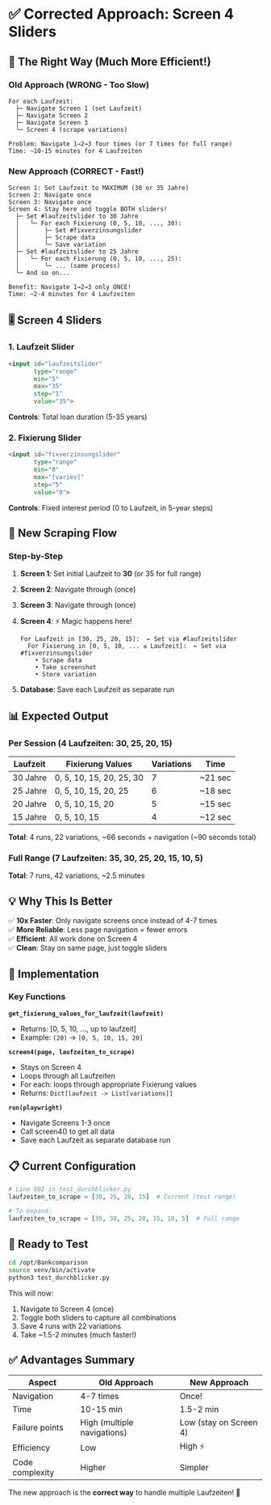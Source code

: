 # ✅ Corrected Approach: Screen 4 Sliders

## 🎯 The Right Way (Much More Efficient!)

### Old Approach (WRONG - Too Slow)
```
For each Laufzeit:
  ├─ Navigate Screen 1 (set Laufzeit)
  ├─ Navigate Screen 2
  ├─ Navigate Screen 3
  └─ Screen 4 (scrape variations)

Problem: Navigate 1→2→3 four times (or 7 times for full range)
Time: ~10-15 minutes for 4 Laufzeiten
```

### New Approach (CORRECT - Fast!)
```
Screen 1: Set Laufzeit to MAXIMUM (30 or 35 Jahre)
Screen 2: Navigate once
Screen 3: Navigate once
Screen 4: Stay here and toggle BOTH sliders!
  ├─ Set #laufzeitslider to 30 Jahre
  │   └─ For each Fixierung (0, 5, 10, ..., 30):
  │       ├─ Set #fixverzinsungslider
  │       ├─ Scrape data
  │       └─ Save variation
  ├─ Set #laufzeitslider to 25 Jahre
  │   └─ For each Fixierung (0, 5, 10, ..., 25):
  │       └─ ... (same process)
  └─ And so on...

Benefit: Navigate 1→2→3 only ONCE!
Time: ~2-4 minutes for 4 Laufzeiten
```

## 🎚️ Screen 4 Sliders

### 1. Laufzeit Slider
```html
<input id="laufzeitslider" 
       type="range" 
       min="5" 
       max="35" 
       step="1" 
       value="35">
```
**Controls**: Total loan duration (5-35 years)

### 2. Fixierung Slider
```html
<input id="fixverzinsungslider" 
       type="range" 
       min="0" 
       max="[varies]" 
       step="5" 
       value="0">
```
**Controls**: Fixed interest period (0 to Laufzeit, in 5-year steps)

## 🔄 New Scraping Flow

### Step-by-Step

1. **Screen 1**: Set initial Laufzeit to **30** (or 35 for full range)
2. **Screen 2**: Navigate through (once)
3. **Screen 3**: Navigate through (once)
4. **Screen 4**: ⚡ Magic happens here!
   
   ```
   For Laufzeit in [30, 25, 20, 15]:  ← Set via #laufzeitslider
     For Fixierung in [0, 5, 10, ... ≤ Laufzeit]:  ← Set via #fixverzinsungslider
       • Scrape data
       • Take screenshot
       • Store variation
   ```

5. **Database**: Save each Laufzeit as separate run

## 📊 Expected Output

### Per Session (4 Laufzeiten: 30, 25, 20, 15)

| Laufzeit | Fixierung Values | Variations | Time |
|----------|------------------|------------|------|
| 30 Jahre | 0, 5, 10, 15, 20, 25, 30 | 7 | ~21 sec |
| 25 Jahre | 0, 5, 10, 15, 20, 25 | 6 | ~18 sec |
| 20 Jahre | 0, 5, 10, 15, 20 | 5 | ~15 sec |
| 15 Jahre | 0, 5, 10, 15 | 4 | ~12 sec |

**Total**: 4 runs, 22 variations, ~66 seconds + navigation (~90 seconds total)

### Full Range (7 Laufzeiten: 35, 30, 25, 20, 15, 10, 5)

**Total**: 7 runs, 42 variations, ~2.5 minutes

## 💡 Why This Is Better

✅ **10x Faster**: Only navigate screens once instead of 4-7 times  
✅ **More Reliable**: Less page navigation = fewer errors  
✅ **Efficient**: All work done on Screen 4  
✅ **Clean**: Stay on same page, just toggle sliders  

## 🔧 Implementation

### Key Functions

**`get_fixierung_values_for_laufzeit(laufzeit)`**
- Returns: [0, 5, 10, ..., up to laufzeit]
- Example: `(20)` → `[0, 5, 10, 15, 20]`

**`screen4(page, laufzeiten_to_scrape)`**
- Stays on Screen 4
- Loops through all Laufzeiten
- For each: loops through appropriate Fixierung values
- Returns: `Dict[laufzeit -> List[variations]]`

**`run(playwright)`**
- Navigate Screens 1-3 once
- Call screen4() to get all data
- Save each Laufzeit as separate database run

## 📋 Current Configuration

```python
# Line 802 in test_durchblicker.py
laufzeiten_to_scrape = [30, 25, 20, 15]  # Current (test range)

# To expand:
laufzeiten_to_scrape = [35, 30, 25, 20, 15, 10, 5]  # Full range
```

## 🚀 Ready to Test

```bash
cd /opt/Bankcomparison
source venv/bin/activate
python3 test_durchblicker.py
```

This will now:
1. Navigate to Screen 4 (once)
2. Toggle both sliders to capture all combinations
3. Save 4 runs with 22 variations
4. Take ~1.5-2 minutes (much faster!)

## ✅ Advantages Summary

| Aspect | Old Approach | New Approach |
|--------|--------------|--------------|
| Navigation | 4-7 times | Once! |
| Time | 10-15 min | 1.5-2 min |
| Failure points | High (multiple navigations) | Low (stay on Screen 4) |
| Efficiency | Low | High ⚡ |
| Code complexity | Higher | Simpler |

The new approach is the **correct way** to handle multiple Laufzeiten! 🎯
